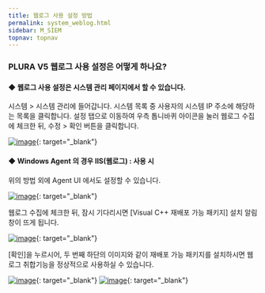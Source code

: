 ```yaml
---
title: 웹로그 사용 설정 방법
permalink: system_weblog.html
sidebar: M_SIEM
topnav: topnav
---
```


### PLURA V5 웹로그 사용 설정은 어떻게 하나요?

 

#### ◆ 웹로그 사용 설정은 시스템 관리 페이지에서 할 수 있습니다.

시스템 > 시스템 관리에 들어갑니다.
시스템 목록 중 사용자의 시스템 IP 주소에 해당하는 목록을 클릭합니다.
설정 탭으로 이동하여 우측 톱니바퀴 아이콘을 눌러 웹로그 수집에 체크한 뒤, 수정 > 확인 버튼을 클릭합니다.

[![image](/docs/images/Manual/siem/weblog/1.png)](/docs/images/Manual/siem/weblog/1.png){: target="_blank"}

 

#### ◆ Windows Agent 의 경우 IIS(웹로그) : 사용 시

위의 방법 외에 Agent UI 에서도 설정할 수 있습니다.

[![image](/docs/images/Manual/siem/weblog/2.png)](/docs/images/Manual/siem/weblog/2.png){: target="_blank"}

웹로그 수집에 체크한 뒤, 잠시 기다리시면 [Visual C++ 재배포 가능 패키지] 설치 알림 창이 뜨게 됩니다.

[![image](/docs/images/Manual/siem/weblog/3.png)](/docs/images/Manual/siem/weblog/3.png){: target="_blank"}

[확인]을 누르시어, 두 번째 하단의 이미지와 같이 재배포 가능 패키지를 설치하시면 웹 로그 취합기능을 정상적으로 사용하실 수 있습니다.

   [![image](/docs/images/Manual/siem/weblog/4.png)](/docs/images/Manual/siem/weblog/4.png){: target="_blank"}
   [![image](/docs/images/Manual/siem/weblog/5.png)](/docs/images/Manual/siem/weblog/5.png){: target="_blank"}